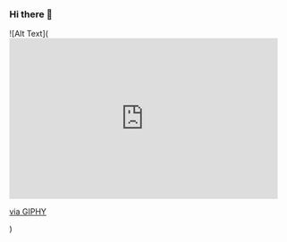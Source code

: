 ### Hi there 👋
![Alt Text](<iframe src="https://giphy.com/embed/quEsMOrr3hmQ8" width="480" height="288" frameBorder="0" class="giphy-embed" allowFullScreen></iframe><p><a href="https://giphy.com/gifs/matrix-awesome-gifs-gif-quEsMOrr3hmQ8">via GIPHY</a></p>)

<!--
**ronitafter/ronitafter** is a ✨ _special_ ✨ repository because its `README.md` (this file) appears on your GitHub profile.
Here are some ideas to get you started:

- 🔭 I’m currently working on ...
- 🌱 I’m currently learning ...
- 👯 I’m looking to collaborate on ...
- 🤔 I’m looking for help with ...
- 💬 Ask me about ...
- 📫 How to reach me: ...
- 😄 Pronouns: ...
- ⚡ Fun fact: ...
-->
